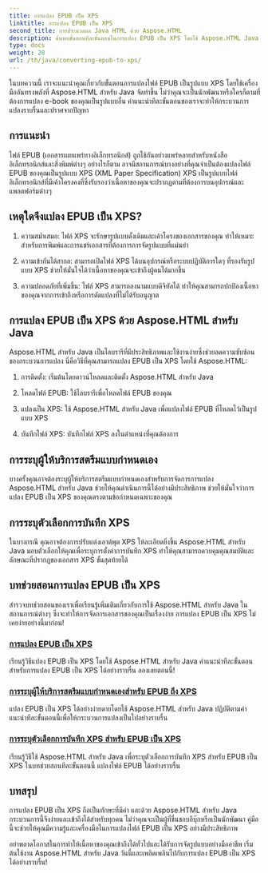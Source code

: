 ```yaml
---
title: การแปลง EPUB เป็น XPS
linktitle: การแปลง EPUB เป็น XPS
second_title: การประมวลผล Java HTML ด้วย Aspose.HTML
description: ค้นพบขั้นตอนทีละขั้นตอนในการแปลง EPUB เป็น XPS โดยใช้ Aspose.HTML Java เรียนรู้การระบุผู้ให้บริการสตรีมแบบกำหนดเองและตัวเลือกการบันทึก XPS สำหรับการแปลง
type: docs
weight: 28
url: /th/java/converting-epub-to-xps/
---
```


ในบทความนี้ เราจะแนะนำคุณเกี่ยวกับขั้นตอนการแปลงไฟล์ EPUB เป็นรูปแบบ XPS โดยใช้เครื่องมืออันทรงพลังที่ Aspose.HTML สำหรับ Java จัดทำขึ้น ไม่ว่าคุณจะเป็นนักพัฒนาหรือใครก็ตามที่ต้องการแปลง e-book ของคุณเป็นรูปแบบอื่น คำแนะนำทีละขั้นตอนของเราจะทำให้กระบวนการแปลงราบรื่นและปราศจากปัญหา

## การแนะนำ

ไฟล์ EPUB (เอกสารเผยแพร่ทางอิเล็กทรอนิกส์) ถูกใช้กันอย่างแพร่หลายสำหรับหนังสืออิเล็กทรอนิกส์และสิ่งพิมพ์ต่างๆ อย่างไรก็ตาม อาจมีสถานการณ์บางอย่างที่คุณจำเป็นต้องแปลงไฟล์ EPUB ของคุณเป็นรูปแบบ XPS (XML Paper Specification) XPS เป็นรูปแบบไฟล์อิเล็กทรอนิกส์ที่มีเค้าโครงคงที่ซึ่งรับรองว่าเนื้อหาของคุณจะปรากฏตามที่ต้องการบนอุปกรณ์และแพลตฟอร์มต่างๆ

## เหตุใดจึงแปลง EPUB เป็น XPS?

1. ความสม่ำเสมอ: ไฟล์ XPS จะรักษารูปแบบดั้งเดิมและเค้าโครงของเอกสารของคุณ ทำให้เหมาะสำหรับการพิมพ์และการแชร์เอกสารที่ต้องการการจัดรูปแบบที่แม่นยำ

2. ความเข้ากันได้สากล: สามารถเปิดไฟล์ XPS ได้บนอุปกรณ์หรือระบบปฏิบัติการใดๆ ที่รองรับรูปแบบ XPS ช่วยให้มั่นใจได้ว่าเนื้อหาของคุณจะเข้าถึงผู้คนได้มากขึ้น

3. ความปลอดภัยที่เพิ่มขึ้น: ไฟล์ XPS สามารถลงนามแบบดิจิทัลได้ ทำให้คุณสามารถปกป้องเนื้อหาของคุณจากการเข้าถึงหรือการดัดแปลงที่ไม่ได้รับอนุญาต

## การแปลง EPUB เป็น XPS ด้วย Aspose.HTML สำหรับ Java

Aspose.HTML สำหรับ Java เป็นไลบรารีที่มีประสิทธิภาพและใช้งานง่ายซึ่งช่วยลดความซับซ้อนของกระบวนการแปลง นี่คือวิธีที่คุณสามารถแปลง EPUB เป็น XPS โดยใช้ Aspose.HTML:

1. การติดตั้ง: เริ่มต้นโดยดาวน์โหลดและติดตั้ง Aspose.HTML สำหรับ Java

2. โหลดไฟล์ EPUB: ใช้ไลบรารีเพื่อโหลดไฟล์ EPUB ของคุณ

3. แปลงเป็น XPS: ใช้ Aspose.HTML สำหรับ Java เพื่อแปลงไฟล์ EPUB ที่โหลดไว้เป็นรูปแบบ XPS

4. บันทึกไฟล์ XPS: บันทึกไฟล์ XPS ลงในตำแหน่งที่คุณต้องการ

## การระบุผู้ให้บริการสตรีมแบบกำหนดเอง

บางครั้งคุณอาจต้องระบุผู้ให้บริการสตรีมแบบกำหนดเองสำหรับการจัดการการแปลง Aspose.HTML สำหรับ Java ช่วยให้คุณดำเนินการนี้ได้อย่างมีประสิทธิภาพ ช่วยให้มั่นใจว่าการแปลง EPUB เป็น XPS ของคุณตรงตามข้อกำหนดเฉพาะของคุณ

## การระบุตัวเลือกการบันทึก XPS

ในบางกรณี คุณอาจต้องการปรับแต่งเอาต์พุต XPS ให้ละเอียดยิ่งขึ้น Aspose.HTML สำหรับ Java มอบตัวเลือกให้คุณเพื่อระบุการตั้งค่าการบันทึก XPS ทำให้คุณสามารถควบคุมคุณสมบัติและลักษณะที่ปรากฏของเอกสาร XPS ขั้นสุดท้ายได้

## บทช่วยสอนการแปลง EPUB เป็น XPS
สำรวจบทช่วยสอนของเราเพื่อเรียนรู้เพิ่มเติมเกี่ยวกับการใช้ Aspose.HTML สำหรับ Java ในสถานการณ์ต่างๆ ซึ่งจะทำให้การจัดการเอกสารของคุณเป็นเรื่องง่าย การแปลง EPUB เป็น XPS ไม่เคยง่ายอย่างนี้มาก่อน!
### [การแปลง EPUB เป็น XPS](./convert-epub-to-xps/)
เรียนรู้วิธีแปลง EPUB เป็น XPS โดยใช้ Aspose.HTML สำหรับ Java คำแนะนำทีละขั้นตอนสำหรับการแปลง EPUB เป็น XPS ได้อย่างราบรื่น ลองเลยตอนนี้!
### [การระบุผู้ให้บริการสตรีมแบบกำหนดเองสำหรับ EPUB ถึง XPS](./convert-epub-to-xps-specify-custom-stream-provider/)
แปลง EPUB เป็น XPS ได้อย่างง่ายดายโดยใช้ Aspose.HTML สำหรับ Java ปฏิบัติตามคำแนะนำทีละขั้นตอนนี้เพื่อให้กระบวนการแปลงเป็นไปอย่างราบรื่น
### [การระบุตัวเลือกการบันทึก XPS สำหรับ EPUB เป็น XPS](./convert-epub-to-xps-specify-xps-save-options/)
เรียนรู้วิธีใช้ Aspose.HTML สำหรับ Java เพื่อระบุตัวเลือกการบันทึก XPS สำหรับ EPUB เป็น XPS ในบทช่วยสอนทีละขั้นตอนนี้ แปลงไฟล์ EPUB ได้อย่างราบรื่น

## บทสรุป

การแปลง EPUB เป็น XPS ถือเป็นทักษะที่มีค่า และด้วย Aspose.HTML สำหรับ Java กระบวนการนี้จึงง่ายและเข้าถึงได้สำหรับทุกคน ไม่ว่าคุณจะเป็นผู้ที่ชื่นชอบอีบุ๊กหรือเป็นนักพัฒนา คู่มือนี้จะช่วยให้คุณมีความรู้และเครื่องมือในการแปลงไฟล์ EPUB เป็น XPS อย่างมีประสิทธิภาพ

อย่าพลาดโอกาสในการทำให้เนื้อหาของคุณเข้าถึงได้ทั่วไปและได้รับการจัดรูปแบบอย่างมืออาชีพ เริ่มต้นใช้งาน Aspose.HTML สำหรับ Java วันนี้และเพลิดเพลินไปกับการแปลง EPUB เป็น XPS ได้อย่างราบรื่น!